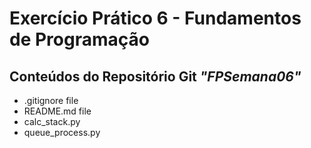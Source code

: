 # Exercício Prático 6 - Fundamentos de Programação #

## Conteúdos do Repositório Git *"FPSemana06"* ##

- .gitignore file
- README.md file
- calc_stack.py
- queue_process.py
